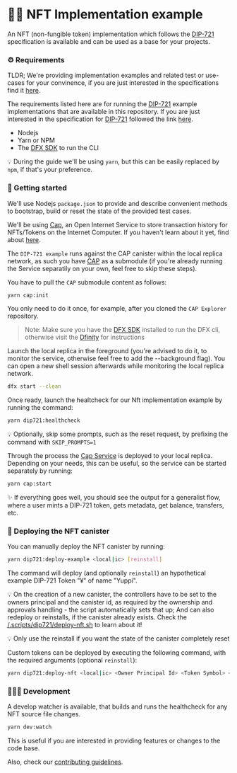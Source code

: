 # 👩‍🎤 NFT Implementation example

An NFT (non-fungible token) implementation which follows the [DIP-721](spec.md) specification is available and can be used as a base for your projects.

### ⚙️ Requirements

TLDR; We're providing implementation examples and related test or use-cases for your convinence, if you are just interested in the specifications find it [here](spec.md).

The requirements listed here are for running the [DIP-721](spec.md) example implementations that are available in this repository. If you are just interested in the specification for [DIP-721](spec.md) followed the link [here](spec.md).

-   Nodejs
-   Yarn or NPM
-   The [DFX SDK](https://smartcontracts.org/) to run the CLI

💡 During the guide we'll be using `yarn`, but this can be easily replaced by `npm`, if that's your preference.

### 🤔 Getting started

We'll use Nodejs `package.json` to provide and describe convenient methods to bootstrap, build or reset the state of the provided test cases.

We'll be using [Cap](https://github.com/Psychedelic/cap), an Open Internet Service to store transaction history for NFTs/Tokens on the Internet Computer. If you haven't learn about it yet, find about [here](https://github.com/Psychedelic/cap).

The `DIP-721 example` runs against the CAP canister within the local replica network, as such you have [CAP](https://github.com/psychedelic/cap) as a submodule (if you're already running the Service separatily on your own, feel free to skip these steps).

You have to pull the `CAP` submodule content as follows:

```sh
yarn cap:init
```

You only need to do it once, for example, after you cloned the `CAP Explorer` repository.

> Note: Make sure you have the [DFX SDK](https://smartcontracts.org/) installed to run the DFX cli, otherwise visit the [Dfinity](https://dfinity.org/) for instructions

Launch the local replica in the foreground (you're advised to do it, to monitor the service, otherwise feel free to add the --background flag). You can open a new shell session afterwards while monitoring the local replica network.

```sh
dfx start --clean
```

Once ready, launch the healtcheck for our Nft implementation example by running the command:

```sh
yarn dip721:healthcheck
```

💡 Optionally, skip some prompts, such as the reset request, by prefixing the command with `SKIP_PROMPTS=1`

Through the process the [Cap Service](https://github.com/Psychedelic/cap) is deployed to your local replica. Depending on your needs, this can be useful, so the service can be started separately by running:

```sh
yarn cap:start
```

✨ If everything goes well, you should see the output for a generalist flow, where a user mints a DIP-721 token, gets metadata, get balance, transfers, etc.

### 🌈 Deploying the NFT canister

You can manually deploy the NFT canister by running:

```sh
yarn dip721:deploy-example <local|ic> [reinstall]
```

The command will deploy (and optionally `reinstall`) an hypothetical example DIP-721 Token "¥" of name "Yuppi".

💡 On the creation of a new canister, the controllers have to be set to the owners principal and the canister id, as required by the ownership and approvals handling - the script automatically sets that up; And can also redeploy or reinstalls, if the canister already exists. Check the [/.scripts/dip721/deploy-nft.sh](/.scripts/dip721/deploy-nft.sh) to learn about it!

💡 Only use the reinstall if you want the state of the canister completely reset

Custom tokens can be deployed by executing the following command, with the required arguments (optional `reinstall`):

```sh
yarn dip721:deploy-nft <local|ic> <Owner Principal Id> <Token Symbol> <Token Name> <Cap History Router Id> [reinstall]
```

### 👨🏾‍💻 Development

A develop watcher is available, that builds and runs the healthcheck for any NFT source file changes.

```sh
yarn dev:watch
```

This is useful if you are interested in providing features or changes to the code base.

Also, check our [contributing guidelines](/docs/contributing.md).
